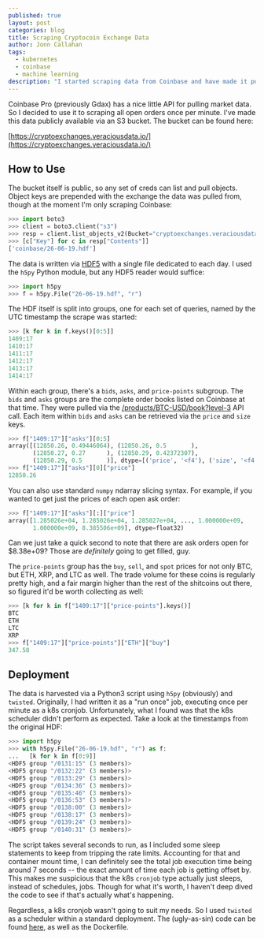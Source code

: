```yaml
---
published: true
layout: post
categories: blog
title: Scraping Cryptocoin Exchange Data
author: Jonn Callahan
tags:
  - kubernetes
  - coinbase
  - machine learning
description: "I started scraping data from Coinbase and have made it publicly available. Possibly more exchanges to be added later. Each days worth of data is written via HDF5 and backed up to a publicly readable S3 bucket. Don't make me regret it."
---
```


Coinbase Pro (previously Gdax) has a nice little API for pulling market data. So I decided to use it to scraping all open orders once per minute. I've made this data publicly available via an S3 bucket. The bucket can be found here:

[https://cryptoexchanges.veraciousdata.io/](https://cryptoexchanges.veraciousdata.io/)

## How to Use

The bucket itself is public, so any set of creds can list and pull objects. Object keys are prepended with the exchange the data was pulled from, though at the moment I'm only scraping Coinbase:

```python
>>> import boto3
>>> client = boto3.client("s3")
>>> resp = client.list_objects_v2(Bucket="cryptoexchanges.veraciousdata.io")
>>> [c["Key"] for c in resp["Contents"]]
['coinbase/26-06-19.hdf']
```

The data is written via [HDF5](https://en.wikipedia.org/wiki/HDF) with a single file dedicated to each day. I used the `h5py` Python module, but any HDF5 reader would suffice:

```python
>>> import h5py
>>> f = h5py.File("26-06-19.hdf", "r")
```

The HDF itself is split into groups, one for each set of queries, named by the UTC timestamp the scrape was started:

```python
>>> [k for k in f.keys()[0:5]]
1409:17
1410:17
1411:17
1412:17
1413:17
1414:17
```

Within each group, there's a `bids`, `asks`, and `price-points` subgroup. The `bids` and `asks` groups are the complete order books listed on Coinbase at that time. They were pulled via the [/products/BTC-USD/book?level-3](https://docs.pro.coinbase.com/#get-product-order-book) API call. Each item within `bids` and `asks` can be retrieved via the `price` and `size` keys.

```python
>>> f["1409:17"]["asks"][0:5]
array([(12850.26, 0.49446064), (12850.26, 0.5       ),
       (12850.27, 0.27      ), (12850.29, 0.42372307),
       (12850.29, 0.5       )], dtype=[('price', '<f4'), ('size', '<f4')])
>>> f["1409:17"]["asks"][0]["price"]
12850.26
```

You can also use standard `numpy` ndarray slicing syntax. For example, if you wanted to get just the prices of each open ask order:

```python
>>> f["1409:17"]["asks"][:]["price"]
array([1.285026e+04, 1.285026e+04, 1.285027e+04, ..., 1.000000e+09,
       1.000000e+09, 8.385506e+09], dtype=float32)
```

Can we just take a quick second to note that there are ask orders open for $8.38e+09? Those are _definitely_ going to get filled, guy. 

 The `price-points` group has the `buy`, `sell`, and `spot` prices for not only BTC, but ETH, XRP, and LTC as well. The trade volume for these coins is regularly pretty high, and a fair margin higher than the rest of the shitcoins out there, so figured it'd be worth collecting as well:

 ```python
 >>> [k for k in f["1409:17"]["price-points"].keys()]
BTC
ETH
LTC
XRP
>>> f["1409:17"]["price-points"]["ETH"]["buy"]
347.58
```

## Deployment

The data is harvested via a Python3 script using `h5py` (obviously) and `twisted`. Originally, I had written it as a "run once" job, executing once per minute as a k8s cronjob. Unfortunately, what I found was that the k8s scheduler didn't perform as expected. Take a look at the timestamps from the original HDF:

```python
>>> import h5py
>>> with h5py.File("26-06-19.hdf", "r") as f:
...   [k for k in f[0:9]]
<HDF5 group "/0131:15" (3 members)>
<HDF5 group "/0132:22" (3 members)>
<HDF5 group "/0133:29" (3 members)>
<HDF5 group "/0134:36" (3 members)>
<HDF5 group "/0135:46" (3 members)>
<HDF5 group "/0136:53" (3 members)>
<HDF5 group "/0138:00" (3 members)>
<HDF5 group "/0138:17" (3 members)>
<HDF5 group "/0139:24" (3 members)>
<HDF5 group "/0140:31" (3 members)>
```

The script takes several seconds to run, as I included some sleep statements to keep from tripping the rate limits. Accounting for that and container mount time, I can definitely see the total job execution time being around 7 seconds -- the exact amount of time each job is getting offset by. This makes me suspicious that the k8s `cronjob` type actually just sleeps, instead of schedules, jobs. Though for what it's worth, I haven't deep dived the code to see if that's actually what's happening.

Regardless, a k8s cronjob wasn't going to suit my needs. So I used `twisted` as a scheduler within a standard deployment. The (ugly-as-sin) code can be found [here](https://github.com/Atticuss/little-black-box/tree/master/images/exchange_scrape/coinbase), as well as the Dockerfile.